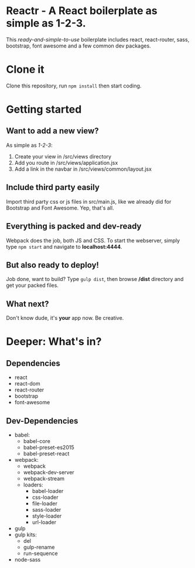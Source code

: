 # Reactr - A React boilerplate as simple as 1-2-3.
This _ready-and-simple-to-use_ boilerplate includes react, react-router, sass, bootstrap, font awesome and a few common dev packages.

# Clone it
Clone this repository, run `npm install` then start coding.

# Getting started

## Want to add a new view?
As simple as _1-2-3_:

1. Create your view in /src/views directory
2. Add you route in /src/views/application.jsx
3. Add a link in the navbar in /src/views/common/layout.jsx

## Include third party easily
Import third party css or js files in src/main.js, like we already did for Bootstrap and Font Awesome. Yep, that's all.

## Everything is packed and dev-ready
Webpack does the job, both JS and CSS. To start the webserver, simply type `npm start` and navigate to **localhost:4444**.

## But also ready to deploy!
Job done, want to build? Type `gulp dist`, then browse **/dist** directory and get your packed files.

## What next?
Don't know dude, it's **your** app now. Be creative.

# Deeper: What's in?

## Dependencies
* react
* react-dom
* react-router
* bootstrap
* font-awesome

## Dev-Dependencies
* babel:
    * babel-core
    * babel-preset-es2015
    * babel-preset-react
* webpack:
    * webpack
    * webpack-dev-server
    * webpack-stream
    * loaders:
        * babel-loader
        * css-loader
        * file-loader
        * sass-loader
        * style-loader
        * url-loader
* gulp
* gulp kits:
    * del
    * gulp-rename
    * run-sequence
* node-sass